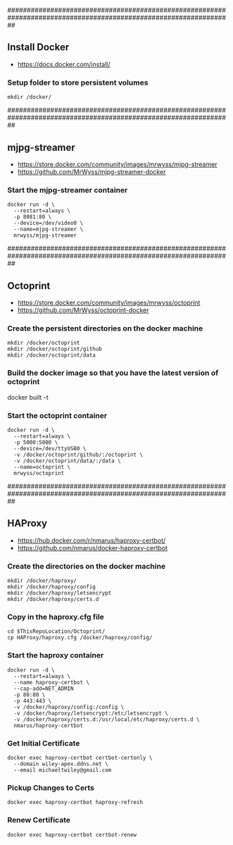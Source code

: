 ##################################################################################################################

## Install Docker

- https://docs.docker.com/install/

### Setup folder to store persistent volumes

    mkdir /docker/

##################################################################################################################

## mjpg-streamer

- https://store.docker.com/community/images/mrwyss/mjpg-streamer
- https://github.com/MrWyss/mjpg-streamer-docker

### Start the mjpg-streamer container

    docker run -d \
      --restart=always \
      -p 8081:80 \
      --device=/dev/video0 \
      --name=mjpg-streamer \
      mrwyss/mjpg-streamer

##################################################################################################################

## Octoprint

- https://store.docker.com/community/images/mrwyss/octoprint
- https://github.com/MrWyss/octoprint-docker

### Create the persistent directories on the docker machine

    mkdir /docker/octoprint
    mkdir /docker/octoprint/github
    mkdir /docker/octoprint/data

### Build the docker image so that you have the latest version of octoprint

docker built -t

### Start the octoprint container

    docker run -d \
      --restart=always \
      -p 5000:5000 \
      --device=/dev/ttyUSB0 \
      -v /docker/octoprint/github/:/octoprint \
      -v /docker/octoprint/data/:/data \
      --name=octoprint \
      mrwyss/octoprint

##################################################################################################################

## HAProxy

- https://hub.docker.com/r/nmarus/haproxy-certbot/
- https://github.com/nmarus/docker-haproxy-certbot

### Create the directories on the docker machine

    mkdir /docker/haproxy/
    mkdir /docker/haproxy/config
    mkdir /docker/haproxy/letsencrypt
    mkdir /docker/haproxy/certs.d

### Copy in the haproxy.cfg file

    cd $ThisRepoLocation/Octoprint/
    cp HAProxy/haproxy.cfg /docker/haproxy/config/

### Start the haproxy container

    docker run -d \
      --restart=always \
      --name haproxy-certbot \
      --cap-add=NET_ADMIN
      -p 80:80 \
      -p 443:443 \
      -v /docker/haproxy/config:/config \
      -v /docker/haproxy/letsencrypt:/etc/letsencrypt \
      -v /docker/haproxy/certs.d:/usr/local/etc/haproxy/certs.d \
      nmarus/haproxy-certbot

### Get Initial Certificate

    docker exec haproxy-certbot certbot-certonly \
      --domain wiley-apex.ddns.net \
      --email michaeltwiley@gmail.com

### Pickup Changes to Certs

    docker exec haproxy-certbot haproxy-refresh

### Renew Certificate

    docker exec haproxy-certbot certbot-renew
